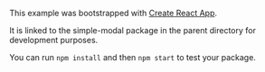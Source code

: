 This example was bootstrapped with [Create React App](https://github.com/facebook/create-react-app).

It is linked to the simple-modal package in the parent directory for development purposes.

You can run `npm install` and then `npm start` to test your package.
